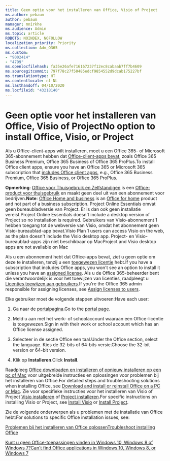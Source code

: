 ```yaml
---
title: Geen optie voor het installeren van Office, Visio of Project
ms.author: pebaum
author: pebaum
manager: mnirkhe
ms.audience: Admin
ms.topic: article
ROBOTS: NOINDEX, NOFOLLOW
localization_priority: Priority
ms.collection: Adm_O365
ms.custom:
- "9002414"
- "4799"
ms.openlocfilehash: fa35e26afe716167237f12ec8cabaab7ff7b4609
ms.sourcegitcommit: 797f78c27f50485edcf9854552d9dcab175227bf
ms.translationtype: HT
ms.contentlocale: nl-NL
ms.lasthandoff: 04/10/2020
ms.locfileid: "43218140"
---
```

# <a name="no-option-to-install-office-visio-or-project"></a><span data-ttu-id="7ad3d-102">Geen optie voor het installeren van Office, Visio of Project</span><span class="sxs-lookup"><span data-stu-id="7ad3d-102">No option to install Office, Visio, or Project</span></span>

<span data-ttu-id="7ad3d-103">Als u Office-client-apps wilt installeren, moet u een Office 365- of Microsoft 365-abonnement hebben dat [Office-client-apps bevat](https://support.office.com/article/office-for-home-and-office-for-business-plans-28cbc8cf-1332-4f04-9123-9b660abb629e), zoals Office 365 Business Premium, Office 365 Business of Office 365 ProPlus.</span><span class="sxs-lookup"><span data-stu-id="7ad3d-103">To install Office client apps, ensure you have an Office 365 or Microsoft 365 subscription that [includes Office client apps](https://support.office.com/article/office-for-home-and-office-for-business-plans-28cbc8cf-1332-4f04-9123-9b660abb629e), e.g., Office 365 Business Premium, Office 365 Business, or Office 365 ProPlus.</span></span>

<span data-ttu-id="7ad3d-104">**Opmerking**: [Office voor Thuisgebruik en Zelfstandigen](https://products.office.com/home-and-business) is een [Office-product voor thuisgebruik](https://support.office.com/article/28cbc8cf-1332-4f04-9123-9b660abb629e?wt.mc_id=Alchemy_ClientDIA) en maakt geen deel uit van een abonnement voor bedrijven.</span><span class="sxs-lookup"><span data-stu-id="7ad3d-104">**Note**: [Office Home and business](https://products.office.com/home-and-business) is an [Office for home](https://support.office.com/article/28cbc8cf-1332-4f04-9123-9b660abb629e?wt.mc_id=Alchemy_ClientDIA) product and not part of a business subscription.</span></span> <span data-ttu-id="7ad3d-105">Project Online Essentials omvat geen bureaubladversie van Project. Er is dan ook geen installatie vereist.</span><span class="sxs-lookup"><span data-stu-id="7ad3d-105">Project Online Essentials doesn't include a desktop version of Project so no installation is required.</span></span> <span data-ttu-id="7ad3d-106">Gebruikers van Visio-abonnement 1 hebben toegang tot de webversie van Visio, omdat het abonnement geen Visio-bureaublad-app bevat.</span><span class="sxs-lookup"><span data-stu-id="7ad3d-106">Visio Plan 1 users can access Visio on the web, as the plan doesn't include the Visio desktop app.</span></span> <span data-ttu-id="7ad3d-107">Project- en Visio-bureaublad-apps zijn niet beschikbaar op Mac</span><span class="sxs-lookup"><span data-stu-id="7ad3d-107">Project and Visio desktop apps are not available on Mac</span></span>

<span data-ttu-id="7ad3d-108">Als u een abonnement hebt dat Office-apps bevat, ziet u geen optie om deze te installeren, tenzij u een [toegewezen licentie](https://support.office.com/article/what-office-365-business-product-or-license-do-i-have-f8ab5e25-bf3f-4a47-b264-174b1ee925fd?wt.mc_id=scl_installoffice_home) hebt.</span><span class="sxs-lookup"><span data-stu-id="7ad3d-108">If you have a subscription that includes Office apps, you won't see an option to install it unless you have an [assigned license](https://support.office.com/article/what-office-365-business-product-or-license-do-i-have-f8ab5e25-bf3f-4a47-b264-174b1ee925fd?wt.mc_id=scl_installoffice_home).</span></span> <span data-ttu-id="7ad3d-109">Als u de Office 365-beheerder bent die verantwoordelijk is voor het toewijzen van licenties, raadpleegt u [Licenties toewijzen aan gebruikers](https://support.office.com/article/assign-licenses-to-users-in-office-365-for-business-997596b5-4173-4627-b915-36abac6786dc?wt.mc_id=scl_installoffice_home).</span><span class="sxs-lookup"><span data-stu-id="7ad3d-109">If you're the Office 365 admin responsible for assigning licenses, see [Assign licenses to users](https://support.office.com/article/assign-licenses-to-users-in-office-365-for-business-997596b5-4173-4627-b915-36abac6786dc?wt.mc_id=scl_installoffice_home).</span></span>


<span data-ttu-id="7ad3d-110">Elke gebruiker moet de volgende stappen uitvoeren:</span><span class="sxs-lookup"><span data-stu-id="7ad3d-110">Have each user:</span></span>

1. <span data-ttu-id="7ad3d-111">Ga naar de [portalpagina](https://portal.office.com/OLS/MySoftware.aspx).</span><span class="sxs-lookup"><span data-stu-id="7ad3d-111">Go to the [portal page](https://portal.office.com/OLS/MySoftware.aspx).</span></span>

2. <span data-ttu-id="7ad3d-112">Meld u aan met het werk- of schoolaccount waaraan een Office-licentie is toegewezen.</span><span class="sxs-lookup"><span data-stu-id="7ad3d-112">Sign in with their work or school account which has an Office license assigned.</span></span>

3. <span data-ttu-id="7ad3d-113">Selecteer in de sectie Office een taal.</span><span class="sxs-lookup"><span data-stu-id="7ad3d-113">Under the Office section, select the language.</span></span> <span data-ttu-id="7ad3d-114">Kies de 32-bits of 64-bits versie.</span><span class="sxs-lookup"><span data-stu-id="7ad3d-114">Choose the 32-bit version or 64-bit version.</span></span>

4. <span data-ttu-id="7ad3d-115">Klik op **Installeren**.</span><span class="sxs-lookup"><span data-stu-id="7ad3d-115">Click **Install**.</span></span>

<span data-ttu-id="7ad3d-116">Raadpleeg [Office downloaden en installeren of opnieuw installeren op een pc of Mac](https://support.office.com/article/4414eaaf-0478-48be-9c42-23adc4716658?wt.mc_id=Alchemy_ClientDIA) voor uitgebreide instructies en oplossingen voor problemen bij het installeren van Office.</span><span class="sxs-lookup"><span data-stu-id="7ad3d-116">For detailed steps and troubleshooting solutions when installing Office, see [Download and install or reinstall Office on a PC or Mac](https://support.office.com/article/4414eaaf-0478-48be-9c42-23adc4716658?wt.mc_id=Alchemy_ClientDIA).</span></span> <span data-ttu-id="7ad3d-117">Zie voor specifieke instructies voor het installeren van Visio of Project [Visio installeren](https://support.office.com/article/f98f21e3-aa02-4827-9167-ddab5b025710) of [Project installeren](https://support.office.com/article/7059249b-d9fe-4d61-ab96-5c5bf435f281).</span><span class="sxs-lookup"><span data-stu-id="7ad3d-117">For specific instructions on installing Visio or Project, see [Install Visio](https://support.office.com/article/f98f21e3-aa02-4827-9167-ddab5b025710) or [Install Project](https://support.office.com/article/7059249b-d9fe-4d61-ab96-5c5bf435f281).</span></span>

<span data-ttu-id="7ad3d-118">Zie de volgende onderwerpen als u problemen met de installatie van Office hebt:</span><span class="sxs-lookup"><span data-stu-id="7ad3d-118">For solutions to specific Office installation issues, see:</span></span>

[<span data-ttu-id="7ad3d-119">Problemen bij het installeren van Office oplossen</span><span class="sxs-lookup"><span data-stu-id="7ad3d-119">Troubleshoot installing Office</span></span>](https://support.office.com/article/35ff2def-e0b2-4dac-9784-4cf212c1f6c2#BKMK_ErrorMessages)

[<span data-ttu-id="7ad3d-120">Kunt u geen Office-toepassingen vinden in Windows 10, Windows 8 of Windows 7?</span><span class="sxs-lookup"><span data-stu-id="7ad3d-120">Can't find Office applications in Windows 10, Windows 8, or Windows 7</span></span>](https://support.office.com/article/can-t-find-office-applications-in-windows-10-windows-8-or-windows-7-907ce545-6ae8-459b-8d9d-de6764a635d6)
